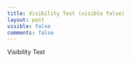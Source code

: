 ```yaml
---
title: Visibility Test (visible false)
layout: post
visible: false
comments: false
---
```


Visibility Test